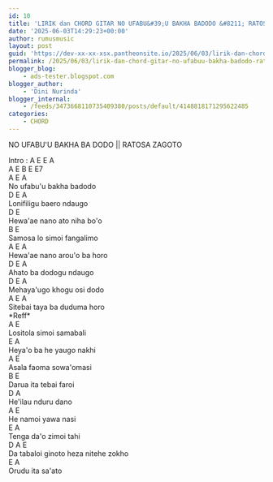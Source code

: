 ```yaml
---
id: 10
title: 'LIRIK dan CHORD GITAR NO UFABU&#39;U BAKHA BADODO &#8211; RATOSA ZAGOTO'
date: '2025-06-03T14:29:23+00:00'
author: rumusmusic
layout: post
guid: 'https://dev-xx-xx-xsx.pantheonsite.io/2025/06/03/lirik-dan-chord-gitar-no-ufabuu-bakha-badodo-ratosa-zagoto/'
permalink: /2025/06/03/lirik-dan-chord-gitar-no-ufabuu-bakha-badodo-ratosa-zagoto/
blogger_blog:
    - ads-tester.blogspot.com
blogger_author:
    - 'Dini Nurinda'
blogger_internal:
    - /feeds/3473668110735409380/posts/default/4148818171295622485
categories:
    - CHORD
---
```


NO UFABU'U BAKHA BA DODO || RATOSA ZAGOTO

<div>  
</div><div>Intro : A E E A</div><div><span> </span><span> </span><span> A E B E E7 </span>  
</div><div><span><span> </span><span> </span><span> </span>  
</span></div><div>A E A</div><div>No ufabu'u bakha badodo</div><div>D E A</div><div>Lonifiligu baero ndaugo</div><div>D E </div><div>Hewa'ae nano ato niha bo'o</div><div>B E</div><div>Samosa lo simoi fangalimo</div><div>A E A </div><div>Hewa'ae nano arou'o ba horo</div><div>D E A </div><div>Ahato ba dodogu ndaugo</div><div>D E A</div><div>Mehaya'ugo khogu osi dodo</div><div>A E A</div><div>Sitebai taya ba duduma horo</div><div> *Reff*  
</div><div><span> </span><span> A E </span></div><div><span> </span><span> </span>Lositola simoi samabali</div><div><span> </span><span> E A</span>  
</div><div><span> </span><span> </span>Heya'o ba he yaugo nakhi</div><div><span> </span><span> A E</span>  
</div><div><span> </span><span> </span>Asala faoma sowa'omasi</div><div><span> </span><span> B E</span>  
</div><div><span> </span><span> </span>Darua ita tebai faroi</div><div>D A</div><div>He'ilau nduru dano</div><div>A E</div><div>He namoi yawa nasi</div><div>E A</div><div>Tenga da'o zimoi tahi</div><div>D A E</div><div>Da tabaloi ginoto heza nitehe zokho</div><div>E A</div><div>Orudu ita sa'ato</div>